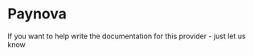 # Paynova  

<callout-box type="info" heading="Work in progress">

If you want to help write the documentation for this provider - just let us know 

</callout-box>
